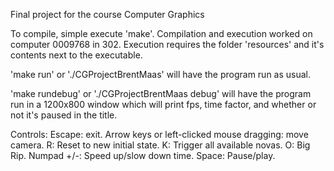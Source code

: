 Final project for the course Computer Graphics

To compile, simple execute 'make'. Compilation and execution worked on computer 0009768 in 302.
Execution requires the folder 'resources' and it's contents next to the executable.

'make run' or './CGProjectBrentMaas' will have the program run as usual.

'make rundebug' or './CGProjectBrentMaas debug' will have the program run in a 1200x800 window
which will print fps, time factor, and whether or not it's paused in the title.

Controls:
Escape: exit.
Arrow keys or left-clicked mouse dragging: move camera.
R: Reset to new initial state.
K: Trigger all available novas.
O: Big Rip.
Numpad +/-: Speed up/slow down time.
Space: Pause/play.
